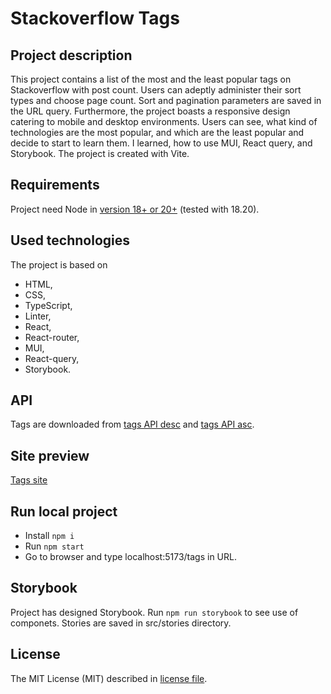 # Stackoverflow Tags

## Project description
This project contains a list of the most and the least popular tags on Stackoverflow with post count. Users can adeptly administer their sort types and choose page count. Sort and pagination parameters are saved in the URL query. Furthermore, the project boasts a responsive design catering to mobile and desktop environments. Users can see, what kind of technologies are the most popular, and which are the least popular and decide to start to learn them. I learned, how to use MUI, React query, and Storybook. The project is created with Vite.

## Requirements
Project need Node in [version 18+ or 20+](https://vitejs.dev/guide/#scaffolding-your-first-vite-project) (tested with 18.20).

## Used technologies
The project is based on 
* HTML,
* CSS,
* TypeScript,
* Linter,
* React,
* React-router,
* MUI,
* React-query,
* Storybook.

## API
Tags are downloaded from [tags API desc](https://api.stackexchange.com/2.3/tags?order=desc&sort=popular&site=stackoverflow) and [tags API asc](https://api.stackexchange.com/2.3/tags?order=asc&sort=popular&site=stackoverflow).

## Site preview
[Tags site](https://amadeuszlisiecki.github.io/tags/)

## Run local project
- Install ```npm i```
- Run ```npm start```
- Go to browser and type localhost:5173/tags in URL.

## Storybook
Project has designed Storybook.
Run ```npm run storybook``` to see use of componets.
Stories are saved in src/stories directory.

## License
The MIT License (MIT) described in [license file](/LIICENSE.txt).
